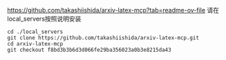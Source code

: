 https://github.com/takashiishida/arxiv-latex-mcp?tab=readme-ov-file
请在 local_servers按照说明安装
```
cd ./local_servers
git clone https://github.com/takashiishida/arxiv-latex-mcp.git
cd arxiv-latex-mcp
git checkout f8bd3b3b6d3d066fe29ba356023a0b3e8215da43
```